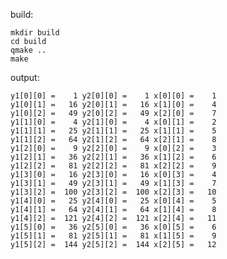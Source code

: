 build:
 
    mkdir build
    cd build
    qmake ..
    make
    
output:

    y1[0][0] =    1 y2[0][0] =    1 x[0][0] =    1
    y1[0][1] =   16 y2[0][1] =   16 x[1][0] =    4
    y1[0][2] =   49 y2[0][2] =   49 x[2][0] =    7
    y1[1][0] =    4 y2[1][0] =    4 x[0][1] =    2
    y1[1][1] =   25 y2[1][1] =   25 x[1][1] =    5
    y1[1][2] =   64 y2[1][2] =   64 x[2][1] =    8
    y1[2][0] =    9 y2[2][0] =    9 x[0][2] =    3
    y1[2][1] =   36 y2[2][1] =   36 x[1][2] =    6
    y1[2][2] =   81 y2[2][2] =   81 x[2][2] =    9
    y1[3][0] =   16 y2[3][0] =   16 x[0][3] =    4
    y1[3][1] =   49 y2[3][1] =   49 x[1][3] =    7
    y1[3][2] =  100 y2[3][2] =  100 x[2][3] =   10
    y1[4][0] =   25 y2[4][0] =   25 x[0][4] =    5
    y1[4][1] =   64 y2[4][1] =   64 x[1][4] =    8
    y1[4][2] =  121 y2[4][2] =  121 x[2][4] =   11
    y1[5][0] =   36 y2[5][0] =   36 x[0][5] =    6
    y1[5][1] =   81 y2[5][1] =   81 x[1][5] =    9
    y1[5][2] =  144 y2[5][2] =  144 x[2][5] =   12
    
